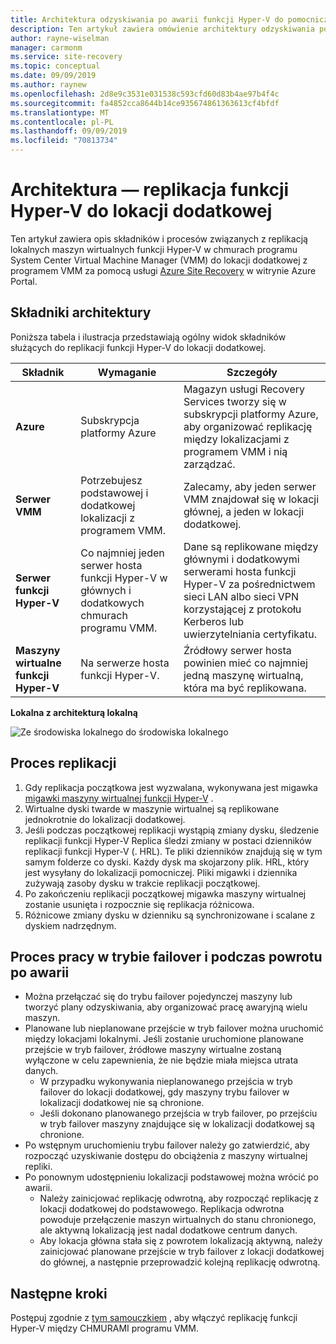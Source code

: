 ```yaml
---
title: Architektura odzyskiwania po awarii funkcji Hyper-V do pomocniczej lokacji lokalnej z Azure Site Recovery
description: Ten artykuł zawiera omówienie architektury odzyskiwania po awarii lokalnych maszyn wirtualnych funkcji Hyper-V do lokacji pomocniczej programu System Center VMM z Azure Site Recovery.
author: rayne-wiselman
manager: carmonm
ms.service: site-recovery
ms.topic: conceptual
ms.date: 09/09/2019
ms.author: raynew
ms.openlocfilehash: 2d8e9c3531e031538c593cfd60d83b4ae97b4f4c
ms.sourcegitcommit: fa4852cca8644b14ce935674861363613cf4bfdf
ms.translationtype: MT
ms.contentlocale: pl-PL
ms.lasthandoff: 09/09/2019
ms.locfileid: "70813734"
---
```

# <a name="architecture---hyper-v-replication-to-a-secondary-site"></a>Architektura — replikacja funkcji Hyper-V do lokacji dodatkowej

Ten artykuł zawiera opis składników i procesów związanych z replikacją lokalnych maszyn wirtualnych funkcji Hyper-V w chmurach programu System Center Virtual Machine Manager (VMM) do lokacji dodatkowej z programem VMM za pomocą usługi [Azure Site Recovery](site-recovery-overview.md) w witrynie Azure Portal.


## <a name="architectural-components"></a>Składniki architektury

Poniższa tabela i ilustracja przedstawiają ogólny widok składników służących do replikacji funkcji Hyper-V do lokacji dodatkowej.

**Składnik** | **Wymaganie** | **Szczegóły**
--- | --- | ---
**Azure** | Subskrypcja platformy Azure | Magazyn usługi Recovery Services tworzy się w subskrypcji platformy Azure, aby organizować replikację między lokalizacjami z programem VMM i nią zarządzać.
**Serwer VMM** | Potrzebujesz podstawowej i dodatkowej lokalizacji z programem VMM. | Zalecamy, aby jeden serwer VMM znajdował się w lokacji głównej, a jeden w lokacji dodatkowej.
**Serwer funkcji Hyper-V** |  Co najmniej jeden serwer hosta funkcji Hyper-V w głównych i dodatkowych chmurach programu VMM. | Dane są replikowane między głównymi i dodatkowymi serwerami hosta funkcji Hyper-V za pośrednictwem sieci LAN albo sieci VPN korzystającej z protokołu Kerberos lub uwierzytelniania certyfikatu.  
**Maszyny wirtualne funkcji Hyper-V** | Na serwerze hosta funkcji Hyper-V. | Źródłowy serwer hosta powinien mieć co najmniej jedną maszynę wirtualną, która ma być replikowana.

**Lokalna z architekturą lokalną**

![Ze środowiska lokalnego do środowiska lokalnego](./media/hyper-v-vmm-architecture/arch-onprem-onprem.png)

## <a name="replication-process"></a>Proces replikacji

1. Gdy replikacja początkowa jest wyzwalana, wykonywana jest migawka [migawki maszyny wirtualnej funkcji Hyper-V](https://technet.microsoft.com/library/dd560637.aspx) .
2. Wirtualne dyski twarde w maszynie wirtualnej są replikowane jednokrotnie do lokalizacji dodatkowej.
3. Jeśli podczas początkowej replikacji wystąpią zmiany dysku, śledzenie replikacji funkcji Hyper-V Replica śledzi zmiany w postaci dzienników replikacji funkcji Hyper-V (. HRL). Te pliki dzienników znajdują się w tym samym folderze co dyski. Każdy dysk ma skojarzony plik. HRL, który jest wysyłany do lokalizacji pomocniczej. Pliki migawki i dziennika zużywają zasoby dysku w trakcie replikacji początkowej.
4. Po zakończeniu replikacji początkowej migawka maszyny wirtualnej zostanie usunięta i rozpocznie się replikacja różnicowa.
5. Różnicowe zmiany dysku w dzienniku są synchronizowane i scalane z dyskiem nadrzędnym.


## <a name="failover-and-failback-process"></a>Proces pracy w trybie failover i podczas powrotu po awarii

- Można przełączać się do trybu failover pojedynczej maszyny lub tworzyć plany odzyskiwania, aby organizować pracę awaryjną wielu maszyn.
- Planowane lub nieplanowane przejście w tryb failover można uruchomić między lokacjami lokalnymi. Jeśli zostanie uruchomione planowane przejście w tryb failover, źródłowe maszyny wirtualne zostaną wyłączone w celu zapewnienia, że nie będzie miała miejsca utrata danych.
    - W przypadku wykonywania nieplanowanego przejścia w tryb failover do lokacji dodatkowej, gdy maszyny trybu failover w lokalizacji dodatkowej nie są chronione.
    - Jeśli dokonano planowanego przejścia w tryb failover, po przejściu w tryb failover maszyny znajdujące się w lokalizacji dodatkowej są chronione.
- Po wstępnym uruchomieniu trybu failover należy go zatwierdzić, aby rozpocząć uzyskiwanie dostępu do obciążenia z maszyny wirtualnej repliki.
- Po ponownym udostępnieniu lokalizacji podstawowej można wrócić po awarii.
    - Należy zainicjować replikację odwrotną, aby rozpocząć replikację z lokacji dodatkowej do podstawowego. Replikacja odwrotna powoduje przełączenie maszyn wirtualnych do stanu chronionego, ale aktywną lokalizacją jest nadal dodatkowe centrum danych.
    - Aby lokacja główna stała się z powrotem lokalizacją aktywną, należy zainicjować planowane przejście w tryb failover z lokacji dodatkowej do głównej, a następnie przeprowadzić kolejną replikację odwrotną.



## <a name="next-steps"></a>Następne kroki


Postępuj zgodnie z [tym samouczkiem](hyper-v-vmm-disaster-recovery.md) , aby włączyć replikację funkcji Hyper-V między CHMURAMI programu VMM.
